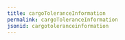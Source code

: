 ```yaml
---
title: cargoToleranceInformation
permalink: cargoToleranceInformation
jsonid: cargotoleranceinformation
---
```

